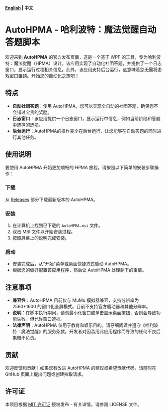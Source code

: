 **[English](README.md) | 中文**

# AutoHPMA - 哈利波特：魔法觉醒自动答题脚本

欢迎来到 **AutoHPMA** 的官方发布页面，这是一个基于 WPF 的工具，专为哈利波特：魔法觉醒（HPMA）设计。该应用实现了自动化社团答题，并提供了一个日志窗口，显示运行过程相关信息。此外，该应用支持后台运行，这意味着您无需将游戏窗口置顶。开始您的自动化之旅吧！

## 特点

- **自动社团答题**：使用 AutoHPMA，您可以实现全自动的社团答题，确保您不会错过宝贵的奖励。
- **日志窗口**：该应用提供一个日志窗口，显示运行中信息，例如当前阶段和答题中选择的选项。
- **后台运行**：AutoHPMA的操作完全在后台运行，让您能够在自动答题的同时进行其他任务。

## 使用说明

要使用 AutoHPMA 开始更加顺畅的 HPMA 旅程，请按照以下简单的安装步骤操作：

### 下载

从 [Releases](https://github.com/YourGitHubUsername/AutoHPMA/releases) 部分下载最新版本的 AutoHPMA。

### 安装

1. 在计算机上找到已下载的 `AutoHPMA.msi` 文件。
2. 双击 MSI 文件以开始安装过程。
3. 按照屏幕上的说明完成安装。

### 启动

- 安装完成后，从“开始”菜单或桌面快捷方式启动 AutoHPMA。
- 根据您的偏好配置该应用程序，然后让 AutoHPMA 处理剩下的事情。

## 注意事项

- **兼容性**：AutoHPMA 目前仅与 MuMu 模拟器兼容，支持分辨率为 2560*1600 的窗口化全屏模式。目前不支持官方启动器和其他分辨率。
- **说明**：在脚本执行期间，请勿最小化窗口或单击显示桌面按钮，否则会导致功能失败。但允许窗口遮挡。
- **法律声明**：AutoHPMA 仅用于教育和娱乐目的。请仔细阅读并遵守《哈利波特：魔法觉醒》的服务条款。开发者对因滥用此应用程序而导致的任何不良后果概不负责。

## 贡献

欢迎反馈和贡献！如果您有改进 AutoHPMA 的建议或希望贡献代码，请随时在 GitHub 页面上提出问题或创建拉取请求。

## 许可证

本项目根据 [MIT 许可证](https://github.com/YourGitHubUsername/AutoHPMA/blob/main/LICENSE) 授权发布 - 有关详情，请参阅 LICENSE 文件。
